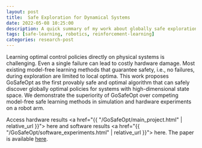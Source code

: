 ```yaml
---
layout: post
title:  Safe Exploration for Dynamical Systems
date: 2022-05-08 10:25:00
description: A quick summary of my work about globally safe exploration.
tags: [safe-learning, robotics, reinforcement-learning]
categories: research-post
---
```


Learning optimal control policies directly on physical systems is challenging.
Even a single failure can lead to costly hardware damage. Most existing
model-free learning methods that guarantee safety, i.e., no failures, during
exploration are limited to local optima. This work proposes GoSafeOpt as the
first provably safe and optimal algorithm that can safely discover globally
optimal policies for systems with high-dimensional state space. We demonstrate
the superiority of GoSafeOpt over competing model-free safe learning methods in
simulation and hardware experiments on a robot arm.

Access hardware results <a href="{{ "/GoSafeOpt/main_project.html" | relative_url }}"> here</a> and software results <a href="{{ "/GoSafeOpt/software_experiments.html" | relative_url }}"> here</a>. The paper is available <a href="https://www.sciencedirect.com/science/article/pii/S0004370223000681"> here</a>.
